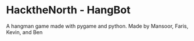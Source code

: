 # HacktheNorth - HangBot
A hangman game made with pygame and python.
Made by Mansoor, Faris, Kevin, and Ben

